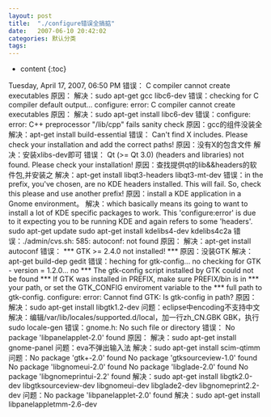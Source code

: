 ```yaml
---
layout: post
title:  "./configure错误全搞掂"
date:   2007-06-10 20:42:02
categories: 默认分类
tags:
---
```


* content
{:toc}

Tuesday, April 17, 2007, 06:50 PM
错误： C compiler cannot create executables
原因：
解决：sudo apt-get gcc libc6-dev
错误：checking for C compiler default output... configure: error: C compiler cannot create executables
原因：
解决：sudo apt-get install libc6-dev
错误：configure: error: C++ preprocessor "/lib/cpp" fails sanity check
原因：gcc的组件没装全
解决：apt-get install build-essential
错误： Can't find X includes. Please check your installation and add the correct paths!
原因：没有X的包含文件
解决：安装xlibs-dev即可
错误： Qt (>= Qt 3.0) (headers and libraries) not found. Please check your installation!
原因：查找提供qt的lib&&headers的软件包,并安装之
解决：apt-get install libqt3-headers libqt3-mt-dev
错误：in the prefix, you've chosen, are no KDE headers installed. This will fail.
So, check this please and use another prefix!
原因：install a KDE application in a Gnome environment。
解决：which basically means its going to want to install a lot of KDE specific packages to work. This 'configure:error'
is due to it expecting you to be running KDE and again refers to some 'headers'.
sudo apt-get update
sudo apt-get install kdelibs4-dev kdelibs4c2a
错误：./admin/cvs.sh: 585: autoconf: not found
原因：
解决：apt-get install autoconf
错误： *** GTK >= 2.4.0 not installed! ***
原因：没装GTK
解决：apt-get build-dep gedit
错误：heching for gtk-config... no
checking for GTK - version = 1.2.0... no
*** The gtk-config script installed by GTK could not be found
*** If GTK was installed in PREFIX, make sure PREFIX/bin is in
*** your path, or set the GTK_CONFIG enviroment variable to the
*** full path to gtk-config.
configure: error: Cannot find GTK: Is gtk-config in path?
原因：
解决：sudo apt-get install libgtk1.2-dev
问题：eclipse中encoding不支持中文
解决：编辑/var/lib/locales/supported.d/local，加一行zh_CN.GBK GBK，执行sudo locale-gen
错误：gnome.h: No such file or directory
错误： No package 'libpanelapplet-2.0' found
原因：
解决：sudo apt-get install gnome-panel
问题：eva不弹出输入法
解决：sudo apt-get install scim-qtimm
问题：No package 'gtk+-2.0' found
No package 'gtksourceview-1.0' found
No package 'libgnomeui-2.0' found
No package 'libglade-2.0' found
No package 'libgnomeprintui-2.2' found
解决：sudo apt-get install libgtk2.0-dev libgtksourceview-dev libgnomeui-dev libglade2-dev      libgnomeprint2.2-dev
问题：No package 'libpanelapplet-2.0' found
解决：sudo apt-get install libpanelappletmm-2.6-dev
        
